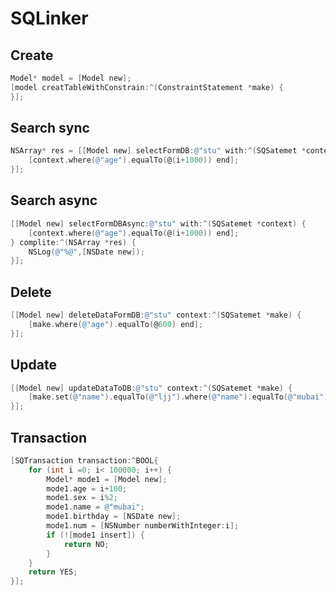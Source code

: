 # SQLinker



## Create

```objective-c
Model* model = [Model new];
[model creatTableWithConstrain:^(ConstraintStatement *make) {
}];
```



## Search sync

```objective-c
NSArray* res = [[Model new] selectFormDB:@"stu" with:^(SQSatemet *context) {
    [context.where(@"age").equalTo(@(i+1000)) end];
}];
```



## Search async

```objective-c
[[Model new] selectFormDBAsync:@"stu" with:^(SQSatemet *context) {
	[context.where(@"age").equalTo(@(i+1000)) end];	
} complite:^(NSArray *res) {
	NSLog(@"%@",[NSDate new]);
}];

```



## Delete

```objective-c
[[Model new] deleteDataFormDB:@"stu" context:^(SQSatemet *make) {
	[make.where(@"age").equalTo(@600) end];
}];
```



## Update

```objective-c
[[Model new] updateDataToDB:@"stu" context:^(SQSatemet *make) {
    [make.set(@"name").equalTo(@"ljj").where(@"name").equalTo(@"mubai") end];
}];
```



## Transaction

```objective-c
[SQTransaction transaction:^BOOL{
    for (int i =0; i< 100000; i++) {
        Model* mode1 = [Model new];
        mode1.age = i+100;
        mode1.sex = i%2;
        mode1.name = @"mubai";
        mode1.birthday = [NSDate new];
        mode1.num = [NSNumber numberWithInteger:i];
        if (![mode1 insert]) {
            return NO;
        }
    }
    return YES;
}];
```

